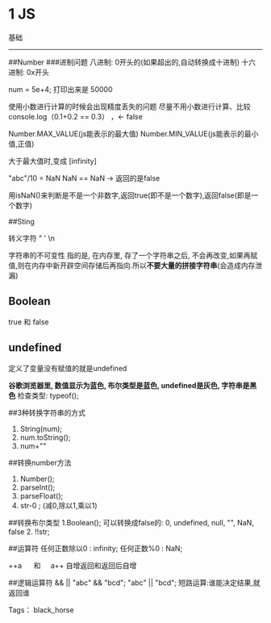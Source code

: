 # 1 JS

基础

---

##Number
###进制问题
八进制: 0开头的(如果超出的,自动转换成十进制)
十六进制: 0x开头

num = 5e+4;
打印出来是 50000

使用小数进行计算的时候会出现精度丢失的问题
尽量不用小数进行计算、比较
console.log（0.1+0.2 == 0.3） ，← false

Number.MAX_VALUE(js能表示的最大值)
Number.MIN_VALUE(js能表示的最小值,正值)

大于最大值时,变成 [infinity]

"abc"/10 = NaN
NaN == NaN  → 返回的是false

用isNaN()来判断是不是一个非数字,返回true(即不是一个数字),返回false(即是一个数字)

##Sting

转义字符
\"    \'    \n

字符串的不可变性
指的是, 在内存里, 存了一个字符串之后, 不会再改变,如果再赋值,则在内存中新开辟空间存储后再指向.所以**不要大量的拼接字符串**(会造成内存泄漏)

## Boolean

true 和 false

## undefined

定义了变量没有赋值的就是undefined

**谷歌浏览器里, 数值显示为蓝色, 布尔类型是蓝色, undefined是灰色, 字符串是黑色**
检查类型: typeof();

##3种转换字符串的方式
1. String(num);
2. num.toString();
3. num+""

##转换number方法
1. Number();
2. parseInt();
3. parseFloat();
4. str-0 ; (减0,除以1,乘以1)

##转换布尔类型
1.Boolean();
可以转换成false的: 0, undefined, null, "", NaN, false
2. !!str;

##运算符
任何正数除以0 : infinity;
任何正数%0 : NaN;

++a &nbsp;&nbsp;&nbsp;&nbsp;&nbsp;和&nbsp;&nbsp;&nbsp;&nbsp;   a++
自增返回和返回后自增

##逻辑运算符
&& ||
"abc" && "bcd"; 
"abc" || "bcd";
短路运算:谁能决定结果,就返回谁



Tags： black_horse
